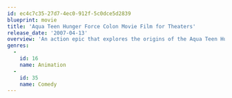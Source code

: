 ```yaml
---
id: ec4c7c35-27d7-4ec0-912f-5c0dce5d2839
blueprint: movie
title: 'Aqua Teen Hunger Force Colon Movie Film for Theaters'
release_date: '2007-04-13'
overview: 'An action epic that explores the origins of the Aqua Teen Hunger Force (better known as Master Shake, Frylock, and Meatwad,) who somehow become pitted in a battle over an immortal piece of exercise equipment.'
genres:
  -
    id: 16
    name: Animation
  -
    id: 35
    name: Comedy
---
```


